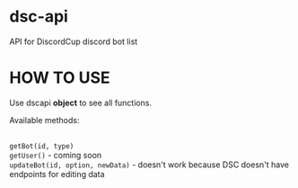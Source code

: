 # dsc-api
API for DiscordCup discord bot list
<h1>HOW TO USE</h1>
    <p>Use dscapi <b>object</b> to see all functions.</p>
    <p>Available methods:</p>
    <br>
    <code>getBot(id, type)</code>
    <br>
    <code>getUser()</code><span> - coming soon</span>
    <br>
    <code>updateBot(id, option, newData)</code><span> - doesn't work because DSC doesn't have endpoints for editing data</span>
